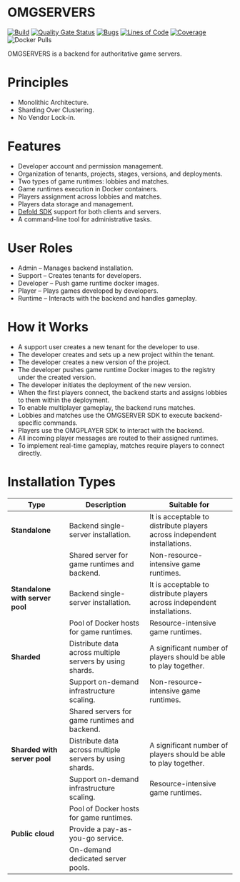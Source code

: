# OMGSERVERS

[![Build](https://github.com/OMGSERVERS/omgservers/actions/workflows/build.yml/badge.svg)](https://github.com/OMGSERVERS/omgservers/actions/workflows/build.yml)
[![Quality Gate Status](https://sonarcloud.io/api/project_badges/measure?project=OMGSERVERS_omgservers&metric=alert_status)](https://sonarcloud.io/summary/new_code?id=OMGSERVERS_omgservers)
[![Bugs](https://sonarcloud.io/api/project_badges/measure?project=OMGSERVERS_omgservers&metric=bugs)](https://sonarcloud.io/summary/new_code?id=OMGSERVERS_omgservers)
[![Lines of Code](https://sonarcloud.io/api/project_badges/measure?project=OMGSERVERS_omgservers&metric=ncloc)](https://sonarcloud.io/summary/new_code?id=OMGSERVERS_omgservers)
[![Coverage](https://sonarcloud.io/api/project_badges/measure?project=OMGSERVERS_omgservers&metric=coverage)](https://sonarcloud.io/summary/overall?id=OMGSERVERS_omgservers)
![Docker Pulls](https://img.shields.io/docker/pulls/omgservers/service)

OMGSERVERS is a backend for authoritative game servers.

# Principles

- Monolithic Architecture.
- Sharding Over Clustering.
- No Vendor Lock-in.

# Features

- Developer account and permission management.
- Organization of tenants, projects, stages, versions, and deployments.
- Two types of game runtimes: lobbies and matches.
- Game runtimes execution in Docker containers.
- Players assignment across lobbies and matches.
- Players data storage and management.
- [Defold SDK](https://github.com/OMGSERVERS/omgdefold) support for both clients and servers.
- A command-line tool for administrative tasks.

# User Roles

- Admin – Manages backend installation.
- Support – Creates tenants for developers.
- Developer – Push game runtime docker images.
- Player – Plays games developed by developers.
- Runtime – Interacts with the backend and handles gameplay.

# How it Works

- A support user creates a new tenant for the developer to use.
- The developer creates and sets up a new project within the tenant.
- The developer creates a new version of the project.
- The developer pushes game runtime Docker images to the registry under the created version.
- The developer initiates the deployment of the new version.
- When the first players connect, the backend starts and assigns lobbies to them within the deployment.
- To enable multiplayer gameplay, the backend runs matches.
- Lobbies and matches use the OMGSERVER SDK to execute backend-specific commands.
- Players use the OMGPLAYER SDK to interact with the backend.
- All incoming player messages are routed to their assigned runtimes.
- To implement real-time gameplay, matches require players to connect directly.

# Installation Types

| **Type**                        | **Description**                                          | **Suitable for**                                                         |
|---------------------------------|----------------------------------------------------------|--------------------------------------------------------------------------|
| **Standalone**                  | Backend single-server installation.                      | It is acceptable to distribute players across independent installations. |
|                                 | Shared server for game runtimes and backend.             | Non-resource-intensive game runtimes.                                    |
| **Standalone with server pool** | Backend single-server installation.                      | It is acceptable to distribute players across independent installations. |
|                                 | Pool of Docker hosts for game runtimes.                  | Resource-intensive game runtimes.                                        |
| **Sharded**                     | Distribute data across multiple servers by using shards. | A significant number of players should be able to play together.         |
|                                 | Support on-demand infrastructure scaling.                | Non-resource-intensive game runtimes.                                    |
|                                 | Shared servers for game runtimes and backend.            |                                                                          |
| **Sharded with server pool**    | Distribute data across multiple servers by using shards. | A significant number of players should be able to play together.         |
|                                 | Support on-demand infrastructure scaling.                | Resource-intensive game runtimes.                                        |
|                                 | Pool of Docker hosts for game runtimes.                  |                                                                          |
| **Public cloud**                | Provide a pay-as-you-go service.                         |                                                                          |
|                                 | On-demand dedicated server pools.                        |                                                                          |
